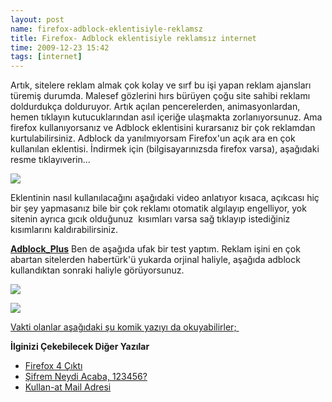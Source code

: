 ```yaml
--- 
layout: post 
name: firefox-adblock-eklentisiyle-reklamsz 
title: Firefox- Adblock eklentisiyle reklamsız internet 
time: 2009-12-23 15:42
tags: [internet]
---
```


Artık, sitelere reklam almak çok kolay ve sırf bu işi yapan reklam ajansları türemiş durumda. Malesef gözlerini hırs bürüyen çoğu site sahibi reklamı doldurdukça dolduruyor. Artık açılan pencerelerden, animasyonlardan, hemen tıklayın kutucuklarından asıl içeriğe ulaşmakta zorlanıyorsunuz.
Ama firefox kullanıyorsanız ve Adblock eklentisini kurarsanız bir çok reklamdan kurtulabilirsiniz. Adblock da yanılmıyorsam Firefox'un açık ara en çok kullanılan eklentisi.
İndirmek için (bilgisayarınızsda firefox varsa), aşağıdaki resme tıklayıverin...

[![](http://4.bp.blogspot.com/_VbDsH1Mbydo/SzI4hQc27aI/AAAAAAAAAaM/tK1Wmuw_hxk/s320/firefox-adblock-plus-addon.png)](https://addons.mozilla.org/en-US/firefox/addon/1865)

Eklentinin nasıl kullanılacağını aşağıdaki video anlatıyor kısaca, açıkcası hiç bir şey yapmasanız bile bir çok reklamı otomatik algılayıp engelliyor, yok sitenin ayrıca gıcık olduğunuz  kısımları varsa sağ tıklayıp istediğiniz kısımlarını kaldırabilirsiniz.

**[Adblock\_Plus](http://www.dailymotion.com/video/x98cjl_adblockplus_lifestyle)**
Ben de aşağıda ufak bir test yaptım. Reklam işini en çok abartan sitelerden habertürk'ü yukarda orjinal haliyle, aşağıda adblock kullandıktan sonraki haliyle görüyorsunuz.

[![]({{site.url}}/images/haberturk_reklam.JPG)]({{site.url}}/images/haberturk_reklam.JPG)

[![]({{site.url}}/images/haberturk_reklamsiz.JPG)]({{site.url}}/images/haberturk_reklamsiz.JPG)

[Vakti olanlar aşağıdaki şu komik yazıyı da okuyabilirler; ](http://www.unsoughtinput.com/index.php/2007/08/16/is-firefox-with-adblock-illegal-unethical-or-just-plan-communism/)

**İlginizi Çekebilecek Diğer Yazılar**

-   [Firefox 4 Çıktı](http://asuyatuyolar.org/2011/03/firefox-4-ckt.html)
-   [Şifrem Neydi Acaba, 123456?](http://asuyatuyolar.org/2011/01/sifrem-neydi-acaba-123456.html)
-   [Kullan-at Mail Adresi](http://asuyatuyolar.org/2011/02/kullan-at-mail-adresi.html)

